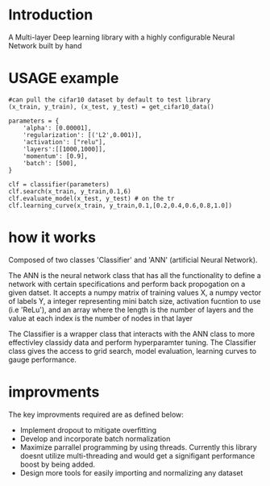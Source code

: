 # Introduction
A Multi-layer Deep learning library with a highly configurable Neural Network built by hand

# USAGE example

    #can pull the cifar10 dataset by default to test library
    (x_train, y_train), (x_test, y_test) = get_cifar10_data()

    parameters = {
        'alpha': [0.00001],
        'regularization': [('L2',0.001)],
        'activation': ["relu"],
        'layers':[[1000,1000]],
        'momentum': [0.9],
        'batch': [500],
    }

    clf = classifier(parameters)
    clf.search(x_train, y_train,0.1,6)
    clf.evaluate_model(x_test, y_test) # on the tr
    clf.learning_curve(x_train, y_train,0.1,[0.2,0.4,0.6,0.8,1.0])

# how it works

Composed of two classes 'Classifier' and 'ANN' (artificial Neural Network). 

The ANN is the neural network class that has all the functionality to define a network with certain specifications and perform back propogation on a given datset.
It accepts a numpy matrix of training values X, a numpy vector of labels Y, a integer representing mini batch size, activation fucntion to use (i.e 'ReLu'), and an array where the length is the number of layers and the value at each index is the number of nodes in that layer

The Classifier is a wrapper class that interacts with the ANN class to more effectivley classidy data and perform hyperparamter tuning. The Classifier class gives the access to grid search, model evaluation, learning curves to gauge performance.

# improvments

The key improvments required are as defined below: 
- Implement dropout to mitigate overfitting 
- Develop and incorporate batch normalization 
- Maximize parrallel programming by using threads. Currently this library doesnt utilize multi-threading and would get a signifigant performance boost by being added.
- Design more tools for easily importing and normalizing any dataset
